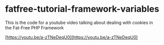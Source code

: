 # fatfree-tutorial-framework-variables

This is the code for a youtube video talking about dealing with cookies in the Fat-Free PHP Framework

[https://youtu.be/a-zTNeDeqU0](https://youtu.be/a-zTNeDeqU0)
